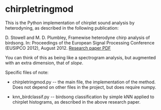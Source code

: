 chirpletringmod
===============

This is the Python implementation of chirplet sound analysis by heterodyning,
as described in the following publication:

D. Stowell and M. D. Plumbley, Framewise heterodyne chirp analysis of birdsong.
   In: Proceedings of the European Signal Processing Conference (EUSIPCO 2012),
   August 2012.
    [Research paper PDF](http://c4dm.eecs.qmul.ac.uk/papers/2012/StowellPlumbley2012eusipco.pdf)

You can think of this as being like a spectrogram analysis, but augmented with
an extra dimension, that of *slope*.

Specific files of note:

 * chirpletringmod.py -- the main file, the implementation of the method.
    Does not depend on other files in the project, but does require numpy.

 * knn_birdclassif.py -- birdsong classification by simple kNN applied to
    chirplet histograms, as described in the above research paper.

